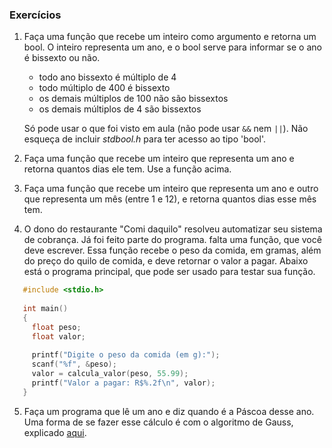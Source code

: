 ### Exercícios

1. Faça uma função que recebe um inteiro como argumento e retorna um bool. O inteiro representa um ano, e o bool serve para informar se o ano é bissexto ou não. 
   - todo ano bissexto é múltiplo de 4
   - todo múltiplo de 400 é bissexto
   - os demais múltiplos de 100 não são bissextos
   - os demais múltiplos de 4 são bissextos
   
   Só pode usar o que foi visto em aula (não pode usar `&&` nem `||`).
   Não esqueça de incluir *stdbool.h* para ter acesso ao tipo 'bool'.
   
2. Faça uma função que recebe um inteiro que representa um ano e retorna quantos dias ele tem. Use a função acima.
3. Faça uma função que recebe um inteiro que representa um ano e outro que representa um mês (entre 1 e 12), e retorna quantos dias esse mês tem.
4. O dono do restaurante "Comi daquilo" resolveu automatizar seu sistema de cobrança. Já foi feito parte do programa. falta uma função, que você deve escrever. Essa função recebe o peso da comida, em gramas, além do preço do quilo de comida, e deve retornar o valor a pagar. Abaixo está o programa principal, que pode ser usado para testar sua função.
```c
   #include <stdio.h>
   
   int main()
   {
     float peso;
     float valor;
     
     printf("Digite o peso da comida (em g):");
     scanf("%f", &peso);
     valor = calcula_valor(peso, 55.99);
     printf("Valor a pagar: R$%.2f\n", valor);
   }
```
5. Faça um programa que lê um ano e diz quando é a Páscoa desse ano. Uma forma de se fazer esse cálculo é com o algoritmo de Gauss, explicado [aqui](https://www.inf.ufrgs.br/~cabral/Pascoa.html).
